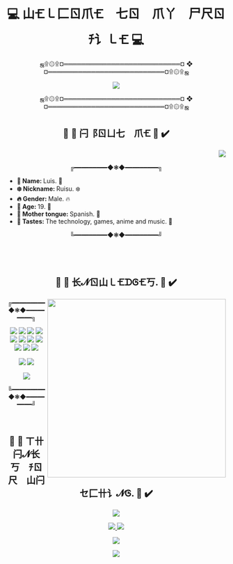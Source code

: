 <body>
  
  <div>
    <h1 align="center"> 💻 山🝗㇄⼕ㄖ爪🝗 七ㄖ 爪丫 尸尺ㄖﾁ讠㇄🝗 💻  </h1>
    <p align="center"> ஜ۩۞۩¤═══════════════════════════¤ ❖ ¤═══════════════════════════¤۩۞۩ஜ </p>
    <p align="center">
      <img src="https://user-images.githubusercontent.com/93040363/149045061-5daa6ccc-c2a6-45f0-8fb7-82f2755e32b5.gif" style=""/>
    </p>
    <p align="center"> ஜ۩۞۩¤═══════════════════════════¤ ❖ ¤═══════════════════════════¤۩۞۩ஜ </p>
  </div>
  
  <div>
    <h2 align="center"> 🔘 🗼 闩⻏ㄖㄩ七 爪🝗 🗼 ✔️ </h2>
    <img src="https://c.tenor.com/E5ZvfSABuQUAAAAC/work-surprise.gif" align="right"/>
    <br/>
    <p align="center"> ╔━━━━━━━━━◆❃◆━━━━━━━━━╗ </p>
    <ul>
      <li> <b> 👻 Name: </b> Luis. 👻 </li>
      <li> <b> ❄️ Nickname: </b> Ruisu. ❄️ </li>
      <li> <b> 🔥 Gender: </b> Male. 🔥 </li>
      <li> <b> 💢 Age: </b> 19. 💢 </li>
      <li> <b> 👅 Mother tongue: </b> Spanish. 👅 </li>
      <li> <b> 🤟 Tastes: </b> The technology, games, anime and music. 🤟 </li>
    </ul>
    <p align="center"> ╚━━━━━━━━━◆❃◆━━━━━━━━━╝ </p>
    <br/>
    <br/>
  </div>
  
  <div>
    <h2 align="center"> 🔘 🧠 长𝓝ㄖ山㇄🝗ᗪᎶ🝗丂. 🧠 ✔️ </h2>
    <img width="410rem" src="https://c.tenor.com/VrUxJZFdmIsAAAAC/anime-excited.gif" align="right"/>
    <p align="center"> ╔━━━━━━━━━◆❃◆━━━━━━━━━╗ </p>
    <p align="center">
      <img src="https://img.shields.io/static/v1?label=&message=JavaScript&color=F7DF1El&style=for-the-badge&logo=javascript"/> 
      <img src="https://img.shields.io/static/v1?label=&message=Java&color=007396&style=for-the-badge&logo=java"/> 
      <img src="https://img.shields.io/static/v1?label=&message=Python&color=brightgreen&style=for-the-badge&logo=Python"/> 
      <img src="https://img.shields.io/static/v1?label=&message=React&color=informational&style=for-the-badge&logo=React"/>
      <img src="https://img.shields.io/static/v1?label=&message=JQuery&color=0769AD&style=for-the-badge&logo=JQuery"/> 
      <img src="https://img.shields.io/static/v1?label=&message=Bootstrap&color=success&style=for-the-badge&logo=Bootstrap"/> 
      <img src="https://img.shields.io/static/v1?label=&message=SpringFrameWork&color=informational&style=for-the-badge&logo=Spring"/>  
      <img src="https://img.shields.io/static/v1?label=&message=Oracle&color=F80000&style=for-the-badge&logo=oracle"/> 
      <img src="https://img.shields.io/static/v1?label=&message=MySql&color=blueviolet&style=for-the-badge&logo=MySql"/>  
      <img src="https://img.shields.io/static/v1?label=&message=MongoDB&color=informational&style=for-the-badge&logo=MongoDB"/> 
      <img src="https://img.shields.io/static/v1?label=&message=Git&color=success&style=for-the-badge&logo=Git"/>
    </p>
    <p align="center">
      <img src="https://img.shields.io/static/v1?label=&message=PremierePro&color=informational&style=for-the-badge&logo=AdobePremierePro"/>
      <img src="https://img.shields.io/static/v1?label=&message=AfterEffects&color=informational&style=for-the-badge&logo=AdobeAfterEffects"/>
    </p>  
    <p align="center"><img src="https://github-readme-stats.vercel.app/api/top-langs/?username=RuisuEurimonio&layout=compact&theme=tokyonight"/></p>
    <p align="center"> ╚━━━━━━━━━◆❃◆━━━━━━━━━╝ </p>
    <br/>
  </div>
 
  <div>
    <h2 align="center"> 🔘 🚀 ㄒ卄闩𝓝长丂 ﾁㄖ尺 山闩セ⼕卄讠𝓝Ꮆ. 🚀 ✔️ </h2>
    <p align="center"> <img src="https://c.tenor.com/rza_O7Gdk9UAAAAC/anime-bye.gif"/> </p>
    <p align="center">
    <a href="https://www.linkedin.com/in/luis-felipe-linares-perdomo/" target="_blank" align="center"> <img src="https://img.shields.io/static/v1?label=&message=LinkedIn&color=0A66C2&style=for-the-badge&logo=Linkedin&"/> </a>
    <a href="https://www.youtube.com/channel/UCFvky9iVzvGlPCcJvv2NZbw" target="_blank" align="center"> <img src="https://img.shields.io/static/v1?label=&message=Youtube&color=FF0000&style=for-the-badge&logo=youtube"/> </a>
    </p>
    <p align="center"> <img src="https://readme-typing-svg.herokuapp.com?color=%2336BCF7&center=true&vCenter=true&lines=This+is+only+the+beginning;of+something+really;big.+.+."> </p>
    <p align="center"> <img src="https://profile-counter.glitch.me/RuisuEurimonio/count.svg"> </p>
  </div>
  
</body>
